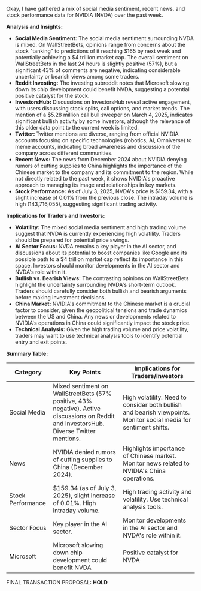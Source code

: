 Okay, I have gathered a mix of social media sentiment, recent news, and stock performance data for NVIDIA (NVDA) over the past week.

**Analysis and Insights:**

*   **Social Media Sentiment:** The social media sentiment surrounding NVDA is mixed. On WallStreetBets, opinions range from concerns about the stock "tanking" to predictions of it reaching \$165 by next week and potentially achieving a \$4 trillion market cap. The overall sentiment on WallStreetBets in the last 24 hours is slightly positive (57%), but a significant 43% of comments are negative, indicating considerable uncertainty or bearish views among some traders.
*   **Reddit Investing:** The investing subreddit notes that Microsoft slowing down its chip development could benefit NVDA, suggesting a potential positive catalyst for the stock.
*   **InvestorsHub:** Discussions on InvestorsHub reveal active engagement, with users discussing stock splits, call options, and market trends. The mention of a \$5.28 million call bull sweeper on March 4, 2025, indicates significant bullish activity by some investors, although the relevance of this older data point to the current week is limited.
*   **Twitter:** Twitter mentions are diverse, ranging from official NVIDIA accounts focusing on specific technologies (robotics, AI, Omniverse) to meme accounts, indicating broad awareness and discussion of the company across different communities.
*   **Recent News:** The news from December 2024 about NVIDIA denying rumors of cutting supplies to China highlights the importance of the Chinese market to the company and its commitment to the region. While not directly related to the past week, it shows NVIDIA's proactive approach to managing its image and relationships in key markets.
*   **Stock Performance:** As of July 3, 2025, NVDA's price is \$159.34, with a slight increase of 0.01% from the previous close. The intraday volume is high (143,716,055), suggesting significant trading activity.

**Implications for Traders and Investors:**

*   **Volatility:** The mixed social media sentiment and high trading volume suggest that NVDA is currently experiencing high volatility. Traders should be prepared for potential price swings.
*   **AI Sector Focus:** NVDA remains a key player in the AI sector, and discussions about its potential to boost companies like Google and its possible path to a \$4 trillion market cap reflect its importance in this space. Investors should monitor developments in the AI sector and NVDA's role within it.
*   **Bullish vs. Bearish Views:** The contrasting opinions on WallStreetBets highlight the uncertainty surrounding NVDA's short-term outlook. Traders should carefully consider both bullish and bearish arguments before making investment decisions.
*   **China Market:** NVIDIA's commitment to the Chinese market is a crucial factor to consider, given the geopolitical tensions and trade dynamics between the US and China. Any news or developments related to NVIDIA's operations in China could significantly impact the stock price.
*   **Technical Analysis:** Given the high trading volume and price volatility, traders may want to use technical analysis tools to identify potential entry and exit points.

**Summary Table:**

| Category          | Key Points                                                                                                                                                                                            | Implications for Traders/Investors                                                                                                                                                                                                                         |
| ----------------- | ----------------------------------------------------------------------------------------------------------------------------------------------------------------------------------------------------- | -------------------------------------------------------------------------------------------------------------------------------------------------------------------------------------------------------------------------------------------------- |
| Social Media      | Mixed sentiment on WallStreetBets (57% positive, 43% negative). Active discussions on Reddit and InvestorsHub. Diverse Twitter mentions.                                                              | High volatility. Need to consider both bullish and bearish viewpoints. Monitor social media for sentiment shifts.                                                                                                                                      |
| News              | NVIDIA denied rumors of cutting supplies to China (December 2024).                                                                                                                                   | Highlights importance of Chinese market. Monitor news related to NVIDIA's China operations.                                                                                                                                                            |
| Stock Performance | \$159.34 (as of July 3, 2025), slight increase of 0.01%. High intraday volume.                                                                                                                          | High trading activity and volatility. Use technical analysis tools.                                                                                                                                                                                 |
| Sector Focus       | Key player in the AI sector.                                                                                                                                                                         | Monitor developments in the AI sector and NVDA's role within it.                                                                                                                                                                                     |
| Microsoft         | Microsoft slowing down chip development could benefit NVDA                                                                                                                                             | Positive catalyst for NVDA                                                                                                                                                                                                                            |

FINAL TRANSACTION PROPOSAL: **HOLD**